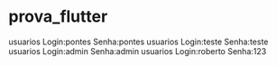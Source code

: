 # prova_flutter
 
usuarios Login:pontes Senha:pontes
usuarios Login:teste Senha:teste
usuarios Login:admin Senha:admin
usuarios Login:roberto Senha:123
